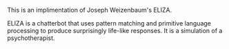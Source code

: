 This is an implimentation of Joseph Weizenbaum's ELIZA.

ELIZA is a chatterbot that uses pattern matching and primitive language processing to produce surprisingly life-like responses. It is a simulation of a psychotherapist.
